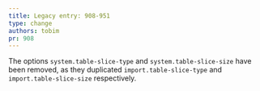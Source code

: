 ```yaml
---
title: Legacy entry: 908-951
type: change
authors: tobim
pr: 908
---
```


The options `system.table-slice-type` and `system.table-slice-size` have been
removed, as they duplicated `import.table-slice-type` and
`import.table-slice-size` respectively.
